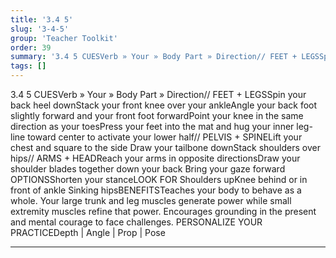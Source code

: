 ```yaml
---
title: '3.4 5'
slug: '3-4-5'
group: 'Teacher Toolkit'
order: 39
summary: '3.4 5 CUESVerb » Your » Body Part » Direction// FEET + LEGSSpin your back heel downStack your front knee over your ankleAngle your back foot slightly forward and your front foot fo'
tags: []
---
```


3.4 5
CUESVerb » Your » Body Part » Direction// FEET + LEGSSpin your back heel downStack your front knee over your ankleAngle your back foot slightly forward and your front foot forwardPoint your knee in the same direction as your toesPress your feet into the mat and hug your inner leg-line toward center to activate your lower half// PELVIS + SPINELift your chest and square to the side Draw your tailbone downStack shoulders over hips// ARMS + HEADReach your arms in opposite directionsDraw your shoulder blades together down your back Bring your gaze forward
OPTIONSShorten your stanceLOOK FOR Shoulders upKnee behind or in front of ankle Sinking hipsBENEFITSTeaches your body to behave as a whole. Your large trunk and leg muscles generate power while small extremity muscles refine that power. Encourages grounding in the present and mental courage to face challenges.
PERSONALIZE YOUR PRACTICEDepth | Angle | Prop | Pose

---
